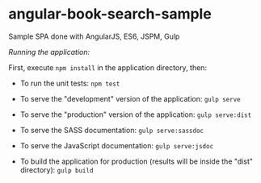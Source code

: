 # angular-book-search-sample
Sample SPA done with AngularJS, ES6, JSPM, Gulp

*Running the application:*

First, execute `npm install` in the application directory, then:

- To run the unit tests:
	`npm test`

- To serve the "development" version of the application:
	`gulp serve`

- To serve the "production" version of the application:
	`gulp serve:dist`

- To serve the SASS documentation:
	`gulp serve:sassdoc`

- To serve the JavaScript documentation:
	`gulp serve:jsdoc`

- To build the application for production (results will be inside the "dist" directory):
	`gulp build`
